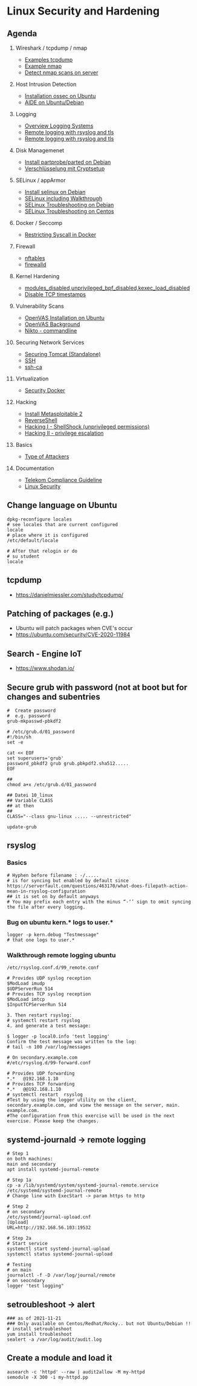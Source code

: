 # Linux Security and Hardening 

## Agenda 

  1. Wireshark / tcpdump / nmap
     * [Examples tcpdump](tcpdump-examples.md) 
     * [Example nmap](nmap.md) 
     * [Detect nmap scans on server](https://nmap.org/book/nmap-defenses-detection.html)

  1. Host Intrusion Detection 
     * [Installation ossec on Ubuntu](ossec.md)
     * [AIDE on Ubuntu/Debian](aide.md)  
  
  1. Logging 
     * [Overview Logging Systems](logging.md) 
     * [Remote logging with rsyslog and tls](rsyslog-remote-logging.md)
     * [Remote logging with rsyslog and tls](rsyslog-remote-logging.md)
  
  1. Disk Managemenet 
     * [Install partprobe/parted on Debian](partprobe-parted-debian.md)
     * [Verschlüsselung mit Cryptsetup](cryptsetup.md)

  1. SELinux / appArmor  
     * [Install selinux on Debian](selinux-debian.md)
     * [SELinux including Walkthrough](selinux.md)
     * [SELinux Troubleshooting on Debian](selinux-troubleshooting-debian.md)
     * [SELinux Troubleshooting on Centos](selinux-troubleshooting-centos.md)

  1. Docker / Seccomp 
     * [Restricting Syscall in Docker](docker-seccomp.md)

  1. Firewall 
     * [nftables](nftables.md)
     * [firewalld](firewalld.md)
  
  1. Kernel Hardening 
     * [modules_disabled,unprivileged_bpf_disabled,kexec_load_disabled](kernel-hardening.md)
     * [Disable TCP timestamps](kernel-disable-tcp-timestamps.md)

  1. Vulnerability Scans 
     * [OpenVAS Installation on Ubuntu](openvas-ubuntu.md)
     * [OpenVAS Background](https://www.greenbone.net/en/product-comparison/)
     * [Nikto - commandline](nikto.md) 

  1. Securing Network Services 
     * [Securing Tomcat (Standalone)](securing-tomcat.md) 
     * [SSH](securing-ssh.md) 
     * [ssh-ca](ssh-ca.md)

  1. Virtualization 
     *  [Security Docker](security-docker.md)

  1. Hacking 
     * [Install Metasploitable 2](metasploitable2.md)
     * [ReverseShell](reverse-shell.md)
     * [Hacking I - ShellShock (unprivileged permissions)](hacking.md)
     * [Hacking II - privilege escalation](hacking-privilege-escalation.md)

  1. Basics 
     * [Type of Attackers](attackers.md) 

  1. Documentation 
      * [Telekom Compliance Guideline](https://github.com/jmetzger/TelekomSecurity.Compliance.Framework)
      * [Linux Security](http://schulung.t3isp.de/documents/linux-security.pdf)
 

## Change language on Ubuntu 

```
dpkg-reconfigure locales 
# see locales that are current configured
locale 
# place where it is configured 
/etc/default/locale 

# After that relogin or do 
# su student 
locale 
```

## tcpdump 

  * https://danielmiessler.com/study/tcpdump/
  
## Patching of packages (e.g.) 
 
  * Ubuntu will patch packages when CVE's occur 
  * https://ubuntu.com/security/CVE-2020-11984

## Search - Engine IoT 

  * https://www.shodan.io/
  
## Secure grub with password (not at boot but for changes and subentries 

```
#  Create password 
#  e.g. password 
grub-mkpasswd-pbkdf2

# /etc/grub.d/01_password 
#!/bin/sh
set -e 

cat << EOF 
set superusers='grub'
password_pbkdf2 grub grub.pbkpdf2.sha512.....
EOF

##
chmod a+x /etc/grub.d/01_password 

## Datei 10_linux 
## Variable CLASS
## at then 
## 
CLASS="--class gnu-linux ..... --unrestricted" 

update-grub 

```
## rsyslog 

### Basics 

```
# Hyphen before filename : -/..... 
# is for syncing but enabled by default since 
https://serverfault.com/questions/463170/what-does-filepath-action-mean-in-rsyslog-configuration
## it is set on by default anyways 
# You may prefix each entry with the minus “-‘’ sign to omit syncing the file after every logging.
```

### Bug on ubuntu kern.* logs to user.* 

```
logger -p kern.debug "Testmessage"
# that one logs to user.* 
```
 
### Walkthrough remote logging ubuntu

```
/etc/rsyslog.conf.d/99_remote.conf

# Provides UDP syslog reception
$ModLoad imudp 
$UDPServerRun 514
# Provides TCP syslog reception
$ModLoad imtcp 
$InputTCPServerRun 514

3. Then restart rsyslog:
# systemctl restart rsyslog
4. and generate a test message:
    
$ logger -p local0.info 'test logging'
Confirm the test message was written to the log:
# tail -n 100 /var/log/messages
```

```
# On secondary.example.com
#/etc/rsyslog.d/99-forward.conf 

# Provides UDP forwarding
*.*   @192.168.1.10
# Provides TCP forwarding
*.*   @@192.168.1.10
# systemctl restart  rsyslog
#Test by using the logger utility on the client, secondary.example.com, and view the message on the server, main. example.com.
#The configuration from this exercise will be used in the next exercise. Please keep the changes.

```
 
## systemd-journald -> remote logging 

```
# Step 1
on both machines:
main and secondary
apt install systemd-journal-remote

# Step 1a
cp -a /lib/systemd/system/systemd-journal-remote.service /etc/systemd/systemd-journal-remote
# Change line with ExecStart -> param https to http 

# Step 2 
# on secondary 
/etc/systemd/journal-upload.cnf
[Upload]
URL=http://192.168.56.103:19532

# Step 2a 
# Start service 
systemctl start systemd-journal-upload
systemctl status systemd-journal-upload

# Testing 
# on main 
journalctl -f -D /var/log/journal/remote 
# on seocndary
logger 'test logging"

```

## setroubleshoot -> alert 

```
### as of 2021-11-21
### Only available on Centos/Redhat/Rocky.. but not Ubuntu/Debian !! 
# install setroubleshoot 
yum install troubleshoot 
sealert -a /var/log/audit/audit.log
```

## Create a module and load it 

```
ausearch -c 'httpd' --raw | audit2allow -M my-httpd
semodule -X 300 -i my-httpd.pp
```


  
